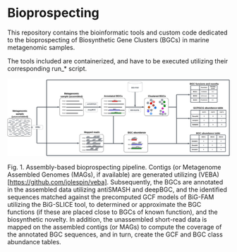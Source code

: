 # Bioprospecting

This repository contains the bioinformatic tools and custom code dedicated to the bioprospecting of Biosynthetic Gene Clusters (BGCs) in marine metagenomic samples.

The tools included are containerized, and have to be executed utilizing their corresponding run_* script. 

<a name="figure1">
</a>

![Figure 1](./figures/Bioprospectig_reads_vs_assembly_dev_workflow.png)

Fig. 1. Assembly-based bioprospecting pipeline. Contigs (or Metagenome Assembled Genomes (MAGs), if available) are generated utilizing (VEBA)[https://github.com/jolespin/veba]. Subsequently, the BGCs are annotated in the assembled data utilizing antiSMASH and deepBGC, and the identified sequences matched against the precomputed GCF models of BiG-FAM utilizing the BiG-SLICE tool, to determined or approximate the BGC functions (if these are placed close to BGCs of known function), and the biosynthetic novelty. In addition, the unassembled short-read data is mapped on the assembled contigs (or MAGs) to compute the coverage of the annotated BGC sequences, and in turn, create the GCF and BGC class abundance tables.